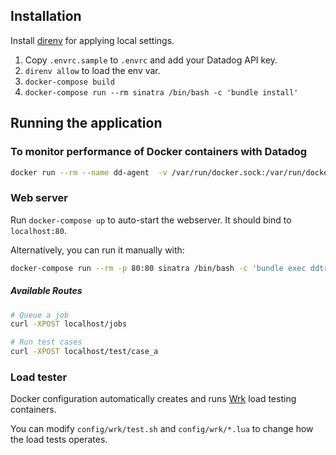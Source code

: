 ## Installation

Install [direnv](https://github.com/direnv/direnv) for applying local settings.

1. Copy `.envrc.sample` to `.envrc` and add your Datadog API key.
2. `direnv allow` to load the env var.
3. `docker-compose build`
4. `docker-compose run --rm sinatra /bin/bash -c 'bundle install'`

## Running the application

### To monitor performance of Docker containers with Datadog

```sh
docker run --rm --name dd-agent  -v /var/run/docker.sock:/var/run/docker.sock:ro -v /proc/:/host/proc/:ro -v /sys/fs/cgroup/:/host/sys/fs/cgroup:ro -e API_KEY=$DD_API_KEY datadog/docker-dd-agent:latest
```

### Web server

Run `docker-compose up` to auto-start the webserver. It should bind to `localhost:80`.

Alternatively, you can run it manually with:

```sh
docker-compose run --rm -p 80:80 sinatra /bin/bash -c 'bundle exec ddtracerb exec puma config.ru -C /app/puma.rb'
```

##### Available Routes

```sh
# Queue a job
curl -XPOST localhost/jobs

# Run test cases
curl -XPOST localhost/test/case_a
```

### Load tester

Docker configuration automatically creates and runs [Wrk](https://github.com/wg/wrk) load testing containers.

You can modify `config/wrk/test.sh` and `config/wrk/*.lua` to change how the load tests operates.
